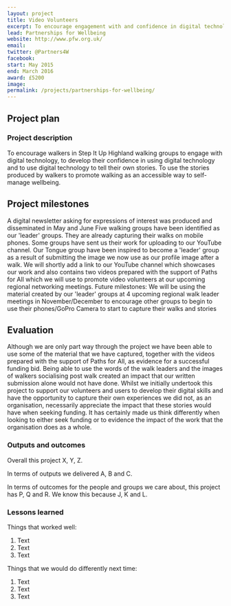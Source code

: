```yaml
---
layout: project
title: Video Volunteers
excerpt: To encourage engagement with and confidence in digital technology
lead: Partnerships for Wellbeing
website: http://www.pfw.org.uk/
email: 
twitter: @Partners4W 
facebook: 
start: May 2015
end: March 2016
award: £5200
image:
permalink: /projects/partnerships-for-wellbeing/ 
---
```


## Project plan

### Project description

To encourage walkers in Step It Up Highland walking groups to engage with digital technology, to develop their confidence in using digital technology and to use digital technology to tell their own stories. To use the stories produced by walkers to promote walking as an accessible way to self-manage wellbeing.


## Project milestones
A digital newsletter asking for expressions of interest was produced and disseminated in May and June
Five walking groups have been identified as our 'leader' groups.  They are already capturing their walks on mobile phones.  Some groups have sent us their work for uploading to our YouTube channel.
Our Tongue group have been inspired to become a 'leader' group as a result of submitting the image we now use as our profile image after a walk.
We will shortly add a link to our YouTube channel which showcases our work and also contains two videos prepared with the support of Paths for All which we will use to promote video volunteers at our upcoming regional networking meetings.
Future milestones:
We will be using the material created by our 'leader' groups at 4 upcoming regional walk leader meetings in November/December to encourage other groups to begin to use their phones/GoPro Camera to start to capture their walks and stories


## Evaluation

Although we are only part way through the project we have been able to use some of the material that we have captured, together with the videos prepared with the support of Paths for All, as evidence for a successful funding bid.  Being able to use the words of the walk leaders and the images of walkers socialising post walk created an impact that our written submission alone would not have done.  Whilst we initially undertook this project to support our volunteers and users to develop their digital skills and have the opportunity to capture their own experiences we did not, as an organisation, necessarily appreciate the impact that these stories would have when seeking funding.  It has certainly made us think differently when looking to either seek funding or to evidence the impact of the work that the organisation does as a whole. 


### Outputs and outcomes

Overall this project X, Y, Z.

In terms of outputs we delivered A, B and C.

In terms of outcomes for the people and groups we care about, this project has P, Q and R. We know this because J, K and L.

### Lessons learned

Things that worked well:

1. Text
2. Text
3. Text

Things that we would do differently next time:

1. Text
2. Text
3. Text
